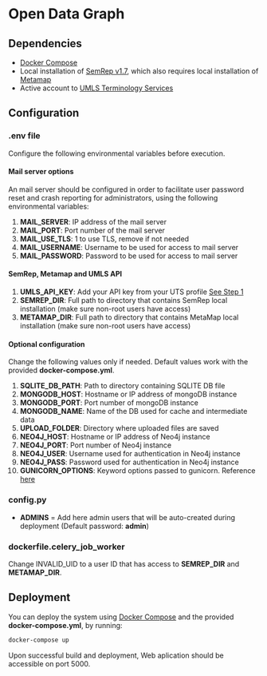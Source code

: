 # Open Data Graph
## Dependencies
 * [Docker Compose](https://docs.docker.com/compose/install/) 
 * Local installation of [SemRep v1.7](https://semrep.nlm.nih.gov/SemRep.v1.7_Installation.html), which also requires local installation of [Metamap](https://metamap.nlm.nih.gov/Installation.shtml)
 * Active account to [UMLS Terminology Services](https://uts.nlm.nih.gov/uts/)
 
 ## Configuration
 
 ### .env file
 Configure the following environmental variables before execution.

 #### Mail server options
 An mail server should be configured in order to facilitate user password reset and crash reporting for administrators, using the following environmental variables:

  1. __MAIL_SERVER__: IP address of the mail server
  2. __MAIL_PORT__: Port number of the mail server
  3. __MAIL_USE_TLS__: 1 to use TLS, remove if not needed
  4. __MAIL_USERNAME__: Username to be used for access to mail server
  5. __MAIL_PASSWORD__: Password to be used for access to mail server
 
 #### SemRep, Metamap and UMLS API
 
 1. __UMLS_API_KEY__: Add your API key from your UTS profile [See Step 1](https://documentation.uts.nlm.nih.gov/rest/authentication.html)
 2. __SEMREP_DIR__: Full path to directory that contains SemRep local installation (make sure non-root users have access) 
 3. __METAMAP_DIR__: Full path to directory that contains MetaMap local installation (make sure non-root users have access)
 
 #### Optional configuration
 Change the following values only if needed. Default values work with the provided __docker-compose.yml__.

  1. __SQLITE_DB_PATH__: Path to directory containing SQLITE DB file
  2. __MONGODB_HOST__: Hostname or IP address of mongoDB instance
  3. __MONGODB_PORT__: Port number of mongoDB instance
  4. __MONGODB_NAME__: Name of the DB used for cache and intermediate data
  5. __UPLOAD_FOLDER__: Directory where uploaded files are saved
  6. __NEO4J_HOST__: Hostname or IP address of Neo4j instance
  7. __NEO4J_PORT__: Port number of Neo4j instance
  8. __NEO4J_USER__: Username used for authentication in Neo4j instance
  9. __NEO4J_PASS__: Password used for authentication in Neo4j instance
  10. __GUNICORN_OPTIONS__: Keyword options passed to gunicorn. Reference [here](https://docs.gunicorn.org/en/stable/settings.html)

### config.py

* __ADMINS__ = Add here admin users that will be auto-created during deployment (Default password: **admin**)

### dockerfile.celery_job_worker
Change INVALID_UID to a user ID that has access to __SEMREP_DIR__ and __METAMAP_DIR__.  

## Deployment

You can deploy the system using [Docker Compose](https://docs.docker.com/compose/gettingstarted/#step-4-build-and-run-your-app-with-compose) and the provided __docker-compose.yml__, by running:
```bash
docker-compose up
```
Upon successful build and deployment, Web aplication should be accessible on port 5000.  
